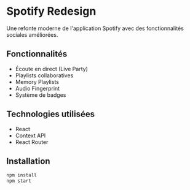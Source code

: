 # Spotify Redesign

Une refonte moderne de l'application Spotify avec des fonctionnalités sociales améliorées.

## Fonctionnalités
- Écoute en direct (Live Party)
- Playlists collaboratives
- Memory Playlists
- Audio Fingerprint
- Système de badges

## Technologies utilisées
- React
- Context API
- React Router

## Installation
```bash
npm install
npm start
